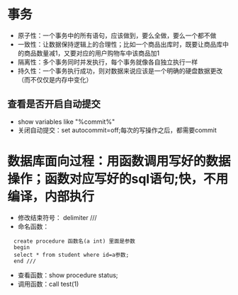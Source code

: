 # 事务
- 原子性：一个事务中的所有语句，应该做到，要么全做，要么一个都不做
- 一致性：让数据保持逻辑上的合理性；比如一个商品出库时，既要让商品库中的商品数量减1，又要对应的用户购物车中该商品加1
- 隔离性：多个事务同时并发执行，每个事务就像各自独立执行一样
- 持久性：一个事务执行成功，则对数据来说应该是一个明确的硬盘数据更改（而不仅仅是内存中变化）

## 查看是否开启自动提交
- show variables like "%commit%" 
- 关闭自动提交：set autocommit=off;每次的写操作之后，都需要commit

# 数据库面向过程：用函数调用写好的数据操作；函数对应写好的sql语句;快，不用编译，内部执行
- 修改结束符号： delimiter ///
- 命名函数：
```
  create procedure 函数名(a int) 里面是参数
  begin 
  select * from student where id=a参数;
  end ///
``` 
- 查看函数：show procedure status;
- 调用函数：call test(1)       